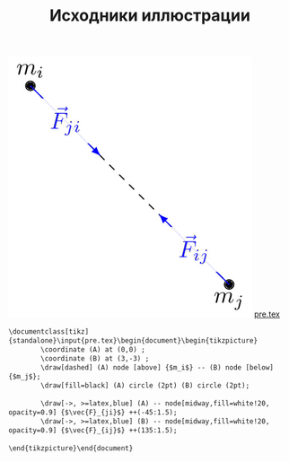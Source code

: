 ﻿---
title: "Исходники иллюстрации"
type: "notpost"
---
<a class="imag2" href="/cook/gallery/tikzpicture_0b13be4e8715db378383b39398a49b32.tex"><img src="/cook/gallery/tikzpicture_0b13be4e8715db378383b39398a49b32.pdf.jpg" alt=""></a>
<a href="/cook/gallery/pre">pre.tex</a>
<pre><code class="language-latex">\documentclass[tikz]{standalone}\input{pre.tex}\begin{document}\begin{tikzpicture}
		\coordinate (A) at (0,0) ;
		\coordinate (B) at (3,-3) ;
		\draw[dashed] (A) node [above] {$m_i$} -- (B) node [below] {$m_j$};
		\draw[fill=black] (A) circle (2pt) (B) circle (2pt);

		\draw[->, >=latex,blue] (A) -- node[midway,fill=white!20, opacity=0.9] {$\vec{F}_{ji}$} ++(-45:1.5);
		\draw[->, >=latex,blue] (B) -- node[midway,fill=white!20, opacity=0.9] {$\vec{F}_{ij}$} ++(135:1.5);
	
\end{tikzpicture}\end{document}</code></pre>